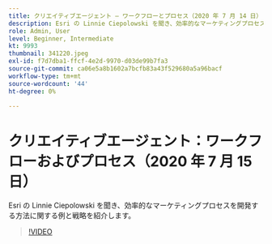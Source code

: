 ```yaml
---
title: クリエイティブエージェント — ワークフローとプロセス（2020 年 7 月 14 日）
description: Esri の Linnie Ciepolowski を聞き、効率的なマーケティングプロセスを開発する方法に関する例と戦略を紹介します。
role: Admin, User
level: Beginner, Intermediate
kt: 9993
thumbnail: 341220.jpeg
exl-id: f7d7dba1-ffcf-4e2d-9970-d03de99b7fa3
source-git-commit: ca06e5a8b1602a7bcfb83a43f529680a5a96bacf
workflow-type: tm+mt
source-wordcount: '44'
ht-degree: 0%

---
```


# クリエイティブエージェント：ワークフローおよびプロセス（2020 年 7 月 15 日）

Esri の Linnie Ciepolowski を聞き、効率的なマーケティングプロセスを開発する方法に関する例と戦略を紹介します。

>[!VIDEO](https://video.tv.adobe.com/v/341220/?quality=12&learn=on)

